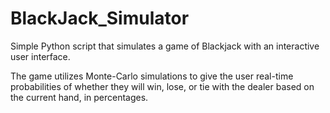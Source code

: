 # BlackJack_Simulator

Simple Python script that simulates a game of Blackjack with an interactive user interface.

The game utilizes Monte-Carlo simulations to give the user real-time probabilities of whether they will win, lose, or tie with the dealer based on the current hand, in percentages.
